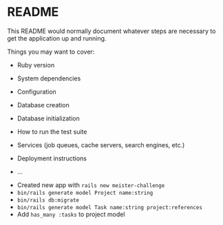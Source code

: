 # README

This README would normally document whatever steps are necessary to get the
application up and running.

Things you may want to cover:

* Ruby version

* System dependencies

* Configuration

* Database creation

* Database initialization

* How to run the test suite

* Services (job queues, cache servers, search engines, etc.)

* Deployment instructions

* ...


- Created new app with `rails new meister-challenge`
- `bin/rails generate model Project name:string`
- `bin/rails db:migrate`
- `bin/rails generate model Task name:string project:references`
- Add `has_many :tasks` to project model

